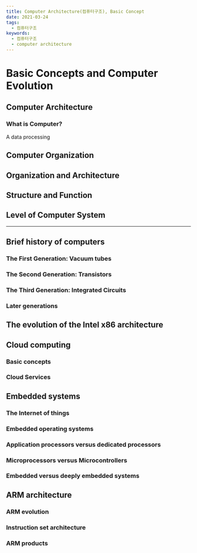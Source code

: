 ```yaml
---
title: Computer Architecture(컴퓨터구조), Basic Concept
date: 2021-03-24
tags:
  - 컴퓨터구조
keywords:
  - 컴퓨터구조
  - computer architecture
---
```


# Basic Concepts and Computer Evolution

## Computer Architecture

### What is Computer?

A data processing

## Computer Organization

## Organization and Architecture

## Structure and Function

## Level of Computer System

---

## Brief history of computers

### The First Generation: Vacuum tubes

### The Second Generation: Transistors

### The Third Generation: Integrated Circuits

### Later generations

## The evolution of the Intel x86 architecture

## Cloud computing

### Basic concepts

### Cloud Services

## Embedded systems

### The Internet of things

### Embedded operating systems

### Application processors versus dedicated processors

### Microprocessors versus Microcontrollers

### Embedded versus deeply embedded systems

## ARM architecture

### ARM evolution

### Instruction set architecture

### ARM products
